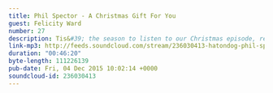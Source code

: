 ```yaml
---
title: Phil Spector - A Christmas Gift For You
guest: Felicity Ward
number: 27
description: Tis&#39; the season to listen to our Christmas episode, reviewing Phil Spector&#39;s &quot;A Christmas Gift For You From Phil Spector&quot;. We&#39;re joined by guest Felicity Ward as we unpack the Christmas mysteries of JFK, Cthulhu, mononucleosis and supposed &quot;bluebirds&quot;
link-mp3: http://feeds.soundcloud.com/stream/236030413-hatondog-phil-spector-a-christmas-gif.mp3
duration: "00:46:20"
byte-length: 111226139
pub-date: Fri, 04 Dec 2015 10:02:14 +0000
soundcloud-id: 236030413
---
```

